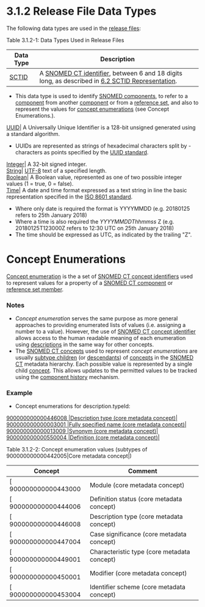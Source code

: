 # 3.1.2 Release File Data Types

The following data types are used in the [release files](https://confluence.ihtsdotools.org/display/DOCGLOSS/release+file "Glossary link: release files"): 

Table 3.1.2-1: Data Types Used in Release Files

**Data Type**| **Description**  
---|---  
[SCTID](https://confluence.ihtsdotools.org/display/DOCRELFMT/SCTID+\(data+type\) "Reference term: SCTID \(\(data type\)\)")| A [SNOMED CT identifier](https://confluence.ihtsdotools.org/display/DOCGLOSS/SNOMED+CT+identifier "Glossary link: SNOMED CT identifier"), between 6 and 18 digits long, as described in [6.2 SCTID Representation](6.2-SCTID-Representation_33490092.html). 

  * This data type is used to identify [SNOMED components](https://confluence.ihtsdotools.org/display/DOCGLOSS/SNOMED+component "Glossary link: SNOMED components"), to refer to a [component](https://confluence.ihtsdotools.org/display/DOCGLOSS/component "Glossary link: component") from another [component](https://confluence.ihtsdotools.org/display/DOCGLOSS/component "Glossary link: component") or from a [reference set](https://confluence.ihtsdotools.org/display/DOCGLOSS/reference+set "Glossary link: reference set"), and also to represent the values for [concept enumerations](https://confluence.ihtsdotools.org/display/DOCGLOSS/concept+enumeration "Glossary link: concept enumerations") (see Concept Enumerations.). 

  
[UUID](https://confluence.ihtsdotools.org/display/DOCRELFMT/UUID+\(data+type\) "Reference term: UUID \(\(data type\)\)")| A Universally Unique Identifier is a 128-bit unsigned generated using a standard algorithm.

  * UUIDs are represented as strings of hexadecimal characters split by - characters as points specified by the [UUID standard](https://en.wikipedia.org/wiki/Universally_unique_identifier). 

  
[Integer](https://confluence.ihtsdotools.org/display/DOCRELFMT/Integer+\(field\) "Reference term: Integer \(field\)")| A 32-bit signed integer.  
[String](https://confluence.ihtsdotools.org/display/DOCRELFMT/String+\(data+type\) "Reference term: String \(\(data type\)\)")| [UTF-8](https://confluence.ihtsdotools.org/display/DOCGLOSS/UTF-8 "Glossary link: UTF-8") text of a specified length.   
[Boolean](https://confluence.ihtsdotools.org/display/DOCRELFMT/Boolean+\(data+type\) "Reference term: Boolean \(\(data type\)\)")| A Boolean value, represented as one of two possible integer values (1 = true, 0 = false).   
[Time](https://confluence.ihtsdotools.org/display/DOCRELFMT/Time+\(data+type\) "Reference term: Time \(\(data type\)\)")| A date and time format expressed as a text string in line the basic representation specified in the [ISO 8601 standard](https://en.wikipedia.org/wiki/ISO_8601). 

  * Where only date is required the format is YYYYMMDD (e.g. 20180125 refers to 25th January 2018) 
  * Where a time is also required the _YYYYMMDDThhmmss_ Z (e.g. 20180125T123000Z refers to 12:30 UTC on 25th January 2018) 
  * The time should be expressed as UTC, as indicated by the trailing "Z".

  
  
# Concept Enumerations

[Concept enumeration](https://confluence.ihtsdotools.org/display/DOCGLOSS/Concept+enumeration "Glossary link: Concept enumeration") is the  a set of [SNOMED CT concept identifiers](https://confluence.ihtsdotools.org/display/DOCGLOSS/SNOMED+CT+identifier "Glossary link: SNOMED CT identifier") used to represent values for a property of a [SNOMED CT component](https://confluence.ihtsdotools.org/display/DOCGLOSS/SNOMED+CT+component "Glossary link: SNOMED CT component") or [reference set member](https://confluence.ihtsdotools.org/display/DOCGLOSS/reference+set+member "Glossary link: reference set member"). 

### Notes

  *  _Concept enumeration_ serves the same purpose as more general approaches to providing enumerated lists of values (i.e. assigning a number to a value). However, the use of [SNOMED CT concept identifier](https://confluence.ihtsdotools.org/display/DOCGLOSS/SNOMED+CT+identifier "Glossary link: SNOMED CT identifier") allows access to the human readable meaning of each enumeration using [descriptions](https://confluence.ihtsdotools.org/display/DOCGLOSS/description "Glossary link: descriptions") in the same way for other concepts.
  * The [SNOMED CT concepts](https://confluence.ihtsdotools.org/display/DOCGLOSS/SNOMED+CT+concept "Glossary link: SNOMED CT concepts") used to represent _concept enumerations_ are usually [subtype children](https://confluence.ihtsdotools.org/display/DOCGLOSS/subtype+children "Glossary link: subtype children") (or [descendants](https://confluence.ihtsdotools.org/display/DOCGLOSS/descendant "Glossary link: descendants")) of [concepts](https://confluence.ihtsdotools.org/display/DOCGLOSS/concept "Glossary link: concepts") in the [SNOMED CT](https://confluence.ihtsdotools.org/display/DOCGLOSS/SNOMED+CT "Glossary link: SNOMED CT") metadata hierarchy. Each possible value is represented by a single child [concept](https://confluence.ihtsdotools.org/display/DOCGLOSS/concept "Glossary link: concept"). This allows updates to the permitted values to be tracked using the [component history](https://confluence.ihtsdotools.org/display/DOCGLOSS/component+history "Glossary link: component history") mechanism.

### Example

  * Concept enumerations for description.typeId:

[ 900000000000446008 |Description type (core metadata concept)|](http://snomed.info/id/900000000000446008 "900000000000446008 | Description type \(core metadata concept\) |")   
[ 900000000000003001 |Fully specified name (core metadata concept)|](http://snomed.info/id/900000000000003001 "900000000000003001 | Fully specified name \(core metadata concept\) |")   
[ 900000000000013009 |Synonym (core metadata concept)|](http://snomed.info/id/900000000000013009 "900000000000013009 | Synonym \(core metadata concept\) |")   
[ 900000000000550004 |Definition (core metadata concept)|](http://snomed.info/id/900000000000550004 "900000000000550004 | Definition \(core metadata concept\) |")

Table 3.1.2-2: Concept enumeration values (subtypes of 900000000000442005|Core metadata concept|)

**Concept**| **Comment**  
---|---  
[ 900000000000443000 | Module (core metadata concept)|](http://snomed.info/id/900000000000443000 "900000000000443000 | Module \(core metadata concept\) |") | Each [subtype](https://confluence.ihtsdotools.org/display/DOCGLOSS/subtype "Glossary link: subtype") of this [concept](https://confluence.ihtsdotools.org/display/DOCGLOSS/concept "Glossary link: concept") represents a development module. These [concepts](https://confluence.ihtsdotools.org/display/DOCGLOSS/concept "Glossary link: concepts") provide values to the [moduleId](https://confluence.ihtsdotools.org/display/DOCRELFMT/moduleId+\(field\) "Reference term: moduleId \(field\)") field that is present in all [SNOMED CT component](https://confluence.ihtsdotools.org/display/DOCGLOSS/SNOMED+CT+component "Glossary link: SNOMED CT component") file. The value indicates the module within which a [component](https://confluence.ihtsdotools.org/display/DOCGLOSS/component "Glossary link: component") was created and is being maintained.   
[ 900000000000444006 | Definition status (core metadata concept)|](http://snomed.info/id/900000000000444006 "900000000000444006 | Definition status \(core metadata concept\) |") | Each [subtype](https://confluence.ihtsdotools.org/display/DOCGLOSS/subtype "Glossary link: subtype") of this [concept](https://confluence.ihtsdotools.org/display/DOCGLOSS/concept "Glossary link: concept") represents a value that can be applied to the [concept](https://confluence.ihtsdotools.org/display/DOCGLOSS/concept "Glossary link: concept"). [definitionStatusId](https://confluence.ihtsdotools.org/display/DOCRELFMT/definitionStatusId+\(field\) "Reference term: definitionStatusId \(field\)") field. This is used to indicate whether the current set of defining [Relationships](https://confluence.ihtsdotools.org/display/DOCGLOSS/Relationship "Glossary link: Relationships") applied to a [concept](https://confluence.ihtsdotools.org/display/DOCGLOSS/concept "Glossary link: concept") are sufficient to fully-define it relative to its supertypes.   
[ 900000000000446008 | Description type (core metadata concept)|](http://snomed.info/id/900000000000446008 "900000000000446008 | Description type \(core metadata concept\) |") | Each [subtype](https://confluence.ihtsdotools.org/display/DOCGLOSS/subtype "Glossary link: subtype") of this [concept](https://confluence.ihtsdotools.org/display/DOCGLOSS/concept "Glossary link: concept") represents a value that can be applied to the [Description](https://confluence.ihtsdotools.org/display/DOCGLOSS/Description "Glossary link: Description"). [typeId](https://confluence.ihtsdotools.org/display/DOCRELFMT/typeId+\(field\) "Reference term: typeId \(field\)") field. This is used to indicate whether the [Description](https://confluence.ihtsdotools.org/display/DOCGLOSS/Description "Glossary link: Description") represents a [Fully Specified Name](https://confluence.ihtsdotools.org/display/DOCGLOSS/Fully+Specified+Name "Glossary link: Fully Specified Name"), a synonymous term, a definition or some other symbolic or textual representation of the associated [concept](https://confluence.ihtsdotools.org/display/DOCGLOSS/concept "Glossary link: concept") .   
[ 900000000000447004 | Case significance (core metadata concept)|](http://snomed.info/id/900000000000447004 "900000000000447004 | Case significance \(core metadata concept\) |") | Each [subtype](https://confluence.ihtsdotools.org/display/DOCGLOSS/subtype "Glossary link: subtype") of this [concept](https://confluence.ihtsdotools.org/display/DOCGLOSS/concept "Glossary link: concept") represents a value that can be applied to the [Description](https://confluence.ihtsdotools.org/display/DOCGLOSS/Description "Glossary link: Description"). [caseSignificanceId](https://confluence.ihtsdotools.org/display/DOCRELFMT/caseSignificanceId+\(field\) "Reference term: caseSignificanceId \(field\)") field. This is used to indicate whether the text of the term can be modified to by switching characters from upper to lower case (or vice-versa).   
[ 900000000000449001 | Characteristic type (core metadata concept)|](http://snomed.info/id/900000000000449001 "900000000000449001 | Characteristic type \(core metadata concept\) |") | Each [subtype](https://confluence.ihtsdotools.org/display/DOCGLOSS/subtype "Glossary link: subtype") of this [concept](https://confluence.ihtsdotools.org/display/DOCGLOSS/concept "Glossary link: concept") represents a value that can be applied to the [Relationship](https://confluence.ihtsdotools.org/display/DOCGLOSS/Relationship "Glossary link: Relationship"). [characteristicTypeId](https://confluence.ihtsdotools.org/display/DOCRELFMT/characteristicTypeId+\(field\) "Reference term: characteristicTypeId \(field\)") field. This is used to indicate whether a [Relationship](https://confluence.ihtsdotools.org/display/DOCGLOSS/Relationship "Glossary link: Relationship") forms part of the definition of the source [concept](https://confluence.ihtsdotools.org/display/DOCGLOSS/concept "Glossary link: concept") .   
[ 900000000000450001 | Modifier (core metadata concept)|](http://snomed.info/id/900000000000450001 "900000000000450001 | Modifier \(core metadata concept\) |") | Each [subtype](https://confluence.ihtsdotools.org/display/DOCGLOSS/subtype "Glossary link: subtype") of this [concept](https://confluence.ihtsdotools.org/display/DOCGLOSS/concept "Glossary link: concept") represents a value that can be applied to the [Relationship](https://confluence.ihtsdotools.org/display/DOCGLOSS/Relationship "Glossary link: Relationship"). [modifierId](https://confluence.ihtsdotools.org/display/DOCRELFMT/modifierId+\(field\) "Reference term: modifierId \(field\)") field. This is used to indicate the type of [Description Logic](https://confluence.ihtsdotools.org/display/DOCGLOSS/Description+Logic "Glossary link: Description Logic") (DL) restriction (some, all, etc.) that applies to the [Relationship](https://confluence.ihtsdotools.org/display/DOCGLOSS/Relationship "Glossary link: Relationship") .   
[ 900000000000453004 | Identifier scheme (core metadata concept)|](http://snomed.info/id/900000000000453004 "900000000000453004 | Identifier scheme \(core metadata concept\) |") | Each [subtype](https://confluence.ihtsdotools.org/display/DOCGLOSS/subtype "Glossary link: subtype") of this [concept](https://confluence.ihtsdotools.org/display/DOCGLOSS/concept "Glossary link: concept") represents a value that can be applied to the [Identifier](https://confluence.ihtsdotools.org/display/DOCGLOSS/Identifier "Glossary link: Identifier"). [identifierSchemeId](https://confluence.ihtsdotools.org/display/DOCRELFMT/identifierSchemeId+\(field\) "Reference term: identifierSchemeId \(field\)") field. This is used to indicate the scheme to which the [Identifier](https://confluence.ihtsdotools.org/display/DOCGLOSS/Identifier "Glossary link: Identifier") value belongs. 

